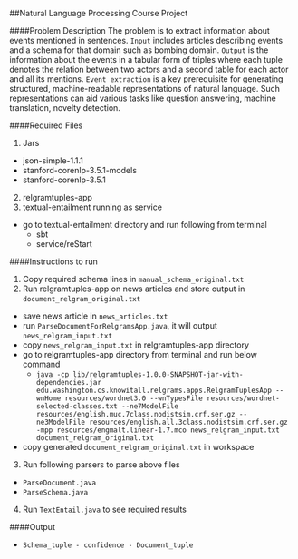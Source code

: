 ##Natural Language Processing Course Project

####Problem Description
The problem is to extract information about events mentioned in sentences. `Input` includes articles describing events and a schema for that domain such as bombing domain. `Output` is the information about the events in a tabular form of triples where each tuple denotes the relation between two actors and a second table for each actor and all its mentions. `Event extraction` is a key prerequisite for generating structured, machine-readable representations of natural language. Such representations can aid various tasks like question answering, machine translation, novelty detection.

####Required Files
1. Jars
  - json-simple-1.1.1
  - stanford-corenlp-3.5.1-models
  - stanford-corenlp-3.5.1
2. relgramtuples-app
3. textual-entailment running as service
  - go to textual-entailment directory and run following from terminal
    - sbt
    - service/reStart


####Instructions to run
1. Copy required schema lines in `manual_schema_original.txt`
2. Run relgramtuples-app on news articles and store output in `document_relgram_original.txt`
  - save news article in `news_articles.txt`
  - run `ParseDocumentForRelgramsApp.java`, it will output `news_relgram_input.txt`
  - copy `news_relgram_input.txt` in relgramtuples-app directory
  - go to relgramtuples-app directory from terminal and run below command
    - `java -cp lib/relgramtuples-1.0.0-SNAPSHOT-jar-with-dependencies.jar edu.washington.cs.knowitall.relgrams.apps.RelgramTuplesApp --wnHome resources/wordnet3.0 --wnTypesFile resources/wordnet-selected-classes.txt --ne7ModelFile resources/english.muc.7class.nodistsim.crf.ser.gz --ne3ModelFile resources/english.all.3class.nodistsim.crf.ser.gz -mpp resources/engmalt.linear-1.7.mco news_relgram_input.txt document_relgram_original.txt`
  - copy generated `document_relgram_original.txt` in workspace
3. Run following parsers to parse above files
  - `ParseDocument.java`
  - `ParseSchema.java`
4. Run `TextEntail.java` to see required results

####Output
- `Schema_tuple - confidence - Document_tuple`

